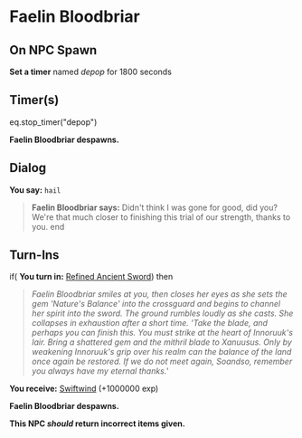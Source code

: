 # Faelin Bloodbriar
## On NPC Spawn

**Set a timer** named *depop* for 1800 seconds
## Timer(s)

eq.stop_timer("depop")

**Faelin Bloodbriar despawns.**
## Dialog

**You say:** `hail`



>**Faelin Bloodbriar says:** Didn't think I was gone for good, did you? We're that much closer to finishing this trial of our strength, thanks to you.
end

## Turn-Ins



if( **You turn in:** [Refined Ancient Sword](/item/20481)) then


>*Faelin Bloodbriar smiles at you, then closes her eyes as she sets the gem 'Nature's Balance' into the crossguard and begins to channel her spirit into the sword. The ground rumbles loudly as she casts. She collapses in exhaustion after a short time. 'Take the blade, and perhaps you can finish this. You must strike at the heart of Innoruuk's lair. Bring a shattered gem and the mithril blade to Xanuusus. Only by weakening Innoruuk's grip over his realm can the balance of the land once again be restored. If we do not meet again, Soandso, remember you always have my eternal thanks.'*


 **You receive:**  [Swiftwind](/item/20487) (+1000000 exp)


**Faelin Bloodbriar despawns.**

**This NPC *should* return incorrect items given.**





